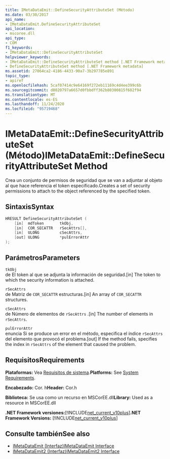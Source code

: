 ```yaml
---
title: IMetaDataEmit::DefineSecurityAttributeSet (Método)
ms.date: 03/30/2017
api_name:
- IMetaDataEmit.DefineSecurityAttributeSet
api_location:
- mscoree.dll
api_type:
- COM
f1_keywords:
- IMetaDataEmit::DefineSecurityAttributeSet
helpviewer_keywords:
- IMetaDataEmit::DefineSecurityAttributeSet method [.NET Framework metadata]
- DefineSecurityAttributeSet method [.NET Framework metadata]
ms.assetid: 27064ca2-4186-4433-90a7-3b297785e891
topic_type:
- apiref
ms.openlocfilehash: 5caf07414c9e64169f272eb11169c4d4ee399c6b
ms.sourcegitcommit: d8020797a6657d0fbbdff362b80300815f682f94
ms.translationtype: MT
ms.contentlocale: es-ES
ms.lasthandoff: 11/24/2020
ms.locfileid: "95719468"
---
```

# <a name="imetadataemitdefinesecurityattributeset-method"></a><span data-ttu-id="40227-102">IMetaDataEmit::DefineSecurityAttributeSet (Método)</span><span class="sxs-lookup"><span data-stu-id="40227-102">IMetaDataEmit::DefineSecurityAttributeSet Method</span></span>

<span data-ttu-id="40227-103">Crea un conjunto de permisos de seguridad que se van a adjuntar al objeto al que hace referencia el token especificado.</span><span class="sxs-lookup"><span data-stu-id="40227-103">Creates a set of security permissions to attach to the object referenced by the specified token.</span></span>  
  
## <a name="syntax"></a><span data-ttu-id="40227-104">Sintaxis</span><span class="sxs-lookup"><span data-stu-id="40227-104">Syntax</span></span>  
  
```cpp  
HRESULT DefineSecurityAttributeSet (
    [in]  mdToken       tkObj,
    [in]  COR_SECATTR   rSecAttrs[],
    [in]  ULONG         cSecAttrs,
    [out] ULONG         *pulErrorAttr
);  
```  
  
## <a name="parameters"></a><span data-ttu-id="40227-105">Parámetros</span><span class="sxs-lookup"><span data-stu-id="40227-105">Parameters</span></span>  

 `tkObj`  
 <span data-ttu-id="40227-106">de El token al que se adjunta la información de seguridad.</span><span class="sxs-lookup"><span data-stu-id="40227-106">[in] The token to which the security information is attached.</span></span>  
  
 `rSecAttrs`  
 <span data-ttu-id="40227-107">de Matriz de `COR_SECATTR` estructuras.</span><span class="sxs-lookup"><span data-stu-id="40227-107">[in] An array of `COR_SECATTR` structures.</span></span>  
  
 `cSecAttrs`  
 <span data-ttu-id="40227-108">de Número de elementos de `rSecAttrs` .</span><span class="sxs-lookup"><span data-stu-id="40227-108">[in] The number of elements in `rSecAttrs`.</span></span>  
  
 `pulErrorAttr`  
 <span data-ttu-id="40227-109">enuncia Si se produce un error en el método, especifica el índice `rSecAttrs` del elemento que provocó el problema.</span><span class="sxs-lookup"><span data-stu-id="40227-109">[out] If the method fails, specifies the index in `rSecAttrs` of the element that caused the problem.</span></span>  
  
## <a name="requirements"></a><span data-ttu-id="40227-110">Requisitos</span><span class="sxs-lookup"><span data-stu-id="40227-110">Requirements</span></span>  

 <span data-ttu-id="40227-111">**Plataformas:** Vea [Requisitos de sistema](../../get-started/system-requirements.md).</span><span class="sxs-lookup"><span data-stu-id="40227-111">**Platforms:** See [System Requirements](../../get-started/system-requirements.md).</span></span>  
  
 <span data-ttu-id="40227-112">**Encabezado:** Cor. h</span><span class="sxs-lookup"><span data-stu-id="40227-112">**Header:** Cor.h</span></span>  
  
 <span data-ttu-id="40227-113">**Biblioteca:** Se usa como un recurso en MSCorEE.dll</span><span class="sxs-lookup"><span data-stu-id="40227-113">**Library:** Used as a resource in MSCorEE.dll</span></span>  
  
 <span data-ttu-id="40227-114">**.NET Framework versiones:**[!INCLUDE[net_current_v10plus](../../../../includes/net-current-v10plus-md.md)]</span><span class="sxs-lookup"><span data-stu-id="40227-114">**.NET Framework Versions:** [!INCLUDE[net_current_v10plus](../../../../includes/net-current-v10plus-md.md)]</span></span>  
  
## <a name="see-also"></a><span data-ttu-id="40227-115">Consulte también</span><span class="sxs-lookup"><span data-stu-id="40227-115">See also</span></span>

- [<span data-ttu-id="40227-116">IMetaDataEmit (Interfaz)</span><span class="sxs-lookup"><span data-stu-id="40227-116">IMetaDataEmit Interface</span></span>](imetadataemit-interface.md)
- [<span data-ttu-id="40227-117">IMetaDataEmit2 (Interfaz)</span><span class="sxs-lookup"><span data-stu-id="40227-117">IMetaDataEmit2 Interface</span></span>](imetadataemit2-interface.md)
